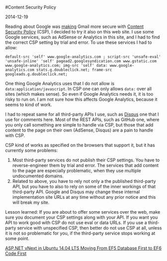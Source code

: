 #Content Security Policy

2014-12-19

<!--- tags: javascript -->

Reading about Google was [making](http://gmailblog.blogspot.de/2014/12/reject-unexpected-content-security.html) Gmail more secure with [Content Security Policy](http://www.w3.org/TR/CSP/) (CSP), I decided to try it also on this web site. I use some Google services, such as AdSense or Analytics in this site, and I had to find the correct CSP setting by trial and error. To use these services I had to allow:

```
default-src 'self' www.google-analytics.com ; script-src 'unsafe-eval' 'unsafe-inline' 'self' pagead2.googlesyndication.com www.gstatic.com www.google-analytics.com; img-src 'self' data: www.google-analytics.com stats.g.doubleclick.net; frame-src googleads.g.doubleclick.net;
```

One thing Google Analytics uses that I do not allow is `data:application/javascript`. In CSP one can only allows `data:` over all sites (which makes sense). So even if Google Analytics needs it, it is too risky to run on. I am not sure how this affects Google Analytics, because it seems to kind of work.

I had to repeat same for all third-party APIs I use, such as [Disqus](https://disqus.com/) one that I use for comments here. Most of the REST APIs, such as GitHub one, where you only call something are simple to handle via CSP, but those that add content to the page on their own (AdSense, Disqus) are a pain to handle with CSP.

CSP kind of works as specified on the browsers that support it, but it has currently some problems:

1. Most third-party services do not publish their CSP settings. You have to reverse-engineer them by trial and error. The services that add content to the page are especially problematic, when they use multiple undocumented domains.
1. Related to above, you have to rely not only a the published third-party API, but you have to also to rely on some of the inner workings of that third-party API. Google and Disqus may change these internal implementation site URLs at any time without any prior notice and this will break my site.

Lesson learned: If you are about to offer some services over the web, make sure you document your CSP settings along with your API. If you want you API to work good with CSP do not use eval or data URLs. If you use a third-party service with unspecified CSP, then better do not use CSP at all, unless it is not so problematic for you, if the third-party service stops working at some point.

<ins class='nfooter'><a rel='prev' id='fprev' href='#blog/2015/2015-01-07-ASP.NET-vNext-in-Ubuntu-14.04-LTS.md'>ASP.NET vNext in Ubuntu 14.04 LTS</a> <a rel='next' id='fnext' href='#blog/2014/2014-12-16-Moving-From-EF5-Database-First-to-EF6-Code-First.md'>Moving From EF5 Database First to EF6 Code First</a></ins>
